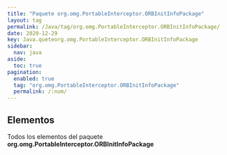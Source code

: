 ```yaml
---
title: "Paquete org.omg.PortableInterceptor.ORBInitInfoPackage"
layout: tag
permalink: /Java/tag/org.omg.PortableInterceptor.ORBInitInfoPackage/
date: 2020-12-29
key: Java.queteorg.omg.PortableInterceptor.ORBInitInfoPackage
sidebar: 
  nav: java
aside: 
  toc: true
pagination: 
  enabled: true
  tag: "org.omg.PortableInterceptor.ORBInitInfoPackage"
  permalink: /:num/
---
```


<h2>Elementos</h2>
Todos los elementos del paquete <strong>org.omg.PortableInterceptor.ORBInitInfoPackage</strong>
